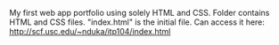 My first web app portfolio using solely HTML and CSS.
Folder contains HTML and CSS files.
"index.html" is the initial file.
Can access it here: http://scf.usc.edu/~nduka/itp104/index.html



